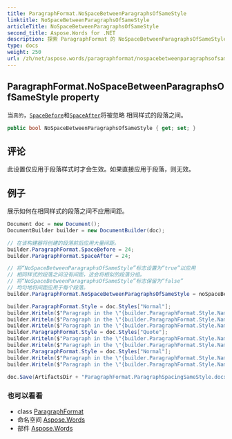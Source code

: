 ```yaml
---
title: ParagraphFormat.NoSpaceBetweenParagraphsOfSameStyle
linktitle: NoSpaceBetweenParagraphsOfSameStyle
articleTitle: NoSpaceBetweenParagraphsOfSameStyle
second_title: Aspose.Words for .NET
description: 探索 ParagraphFormat 的 NoSpaceBetweenParagraphsOfSameStyle 属性。通过消除相同样式段落之间的空格来优化文档布局。
type: docs
weight: 250
url: /zh/net/aspose.words/paragraphformat/nospacebetweenparagraphsofsamestyle/
---
```

## ParagraphFormat.NoSpaceBetweenParagraphsOfSameStyle property

当`真的`，[`SpaceBefore`](../spacebefore/)和[`SpaceAfter`](../spaceafter/)将被忽略 相同样式的段落之间。

```csharp
public bool NoSpaceBetweenParagraphsOfSameStyle { get; set; }
```

## 评论

此设置仅应用于段落样式时才会生效。如果直接应用于段落，则无效。

## 例子

展示如何在相同样式的段落之间不应用间距。

```csharp
Document doc = new Document();
DocumentBuilder builder = new DocumentBuilder(doc);

// 在该构建器将创建的段落前后应用大量间距。
builder.ParagraphFormat.SpaceBefore = 24;
builder.ParagraphFormat.SpaceAfter = 24;

// 将“NoSpaceBetweenParagraphsOfSameStyle”标志设置为“true”以应用
// 相同样式的段落之间没有间距，这会将相似的段落分组。
// 将“NoSpaceBetweenParagraphsOfSameStyle”标志保留为“false”
// 均匀地将间距应用于每个段落。
builder.ParagraphFormat.NoSpaceBetweenParagraphsOfSameStyle = noSpaceBetweenParagraphsOfSameStyle;

builder.ParagraphFormat.Style = doc.Styles["Normal"];
builder.Writeln($"Paragraph in the \"{builder.ParagraphFormat.Style.Name}\" style.");
builder.Writeln($"Paragraph in the \"{builder.ParagraphFormat.Style.Name}\" style.");
builder.Writeln($"Paragraph in the \"{builder.ParagraphFormat.Style.Name}\" style.");
builder.ParagraphFormat.Style = doc.Styles["Quote"];
builder.Writeln($"Paragraph in the \"{builder.ParagraphFormat.Style.Name}\" style.");
builder.Writeln($"Paragraph in the \"{builder.ParagraphFormat.Style.Name}\" style.");
builder.ParagraphFormat.Style = doc.Styles["Normal"];
builder.Writeln($"Paragraph in the \"{builder.ParagraphFormat.Style.Name}\" style.");
builder.Writeln($"Paragraph in the \"{builder.ParagraphFormat.Style.Name}\" style.");

doc.Save(ArtifactsDir + "ParagraphFormat.ParagraphSpacingSameStyle.docx");
```

### 也可以看看

* class [ParagraphFormat](../)
* 命名空间 [Aspose.Words](../../../aspose.words/)
* 部件 [Aspose.Words](../../../)

